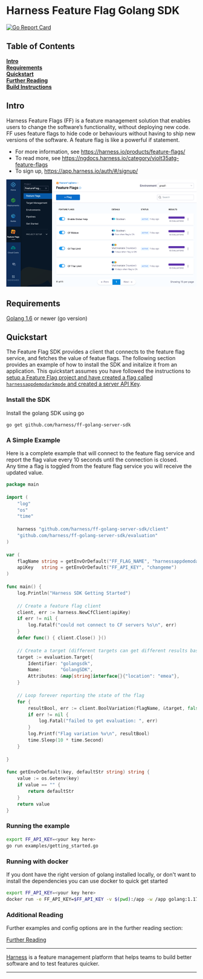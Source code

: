 Harness Feature Flag Golang SDK
========================

[![Go Report Card](https://goreportcard.com/badge/github.com/drone/ff-golang-server-sdk)](https://goreportcard.com/report/github.com/drone/ff-golang-server-sdk)

## Table of Contents
**[Intro](#Intro)**<br>
**[Requirements](#Requirements)**<br>
**[Quickstart](#Quickstart)**<br>
**[Further Reading](docs/further_reading.md)**<br>
**[Build Instructions](docs/build.md)**<br>


## Intro

Harness Feature Flags (FF) is a feature management solution that enables users to change the software’s functionality, without deploying new code. FF uses feature flags to hide code or behaviours without having to ship new versions of the software. A feature flag is like a powerful if statement.
* For more information, see https://harness.io/products/feature-flags/
* To read more, see https://ngdocs.harness.io/category/vjolt35atg-feature-flags
* To sign up, https://app.harness.io/auth/#/signup/

![FeatureFlags](./docs/images/ff-gui.png)

## Requirements
[Golang 1.6](https://go.dev/doc/install) or newer (go version)<br>

## Quickstart
The Feature Flag SDK provides a client that connects to the feature flag service, and fetches the value
of featue flags.   The following section provides an example of how to install the SDK and initalize it from
an application.
This quickstart assumes you have followed the instructions to [setup a Feature Flag project and have created a flag called `harnessappdemodarkmode` and created a server API Key](https://ngdocs.harness.io/article/1j7pdkqh7j-create-a-feature-flag#step_1_create_a_project).

### Install the SDK
Install the golang SDK using go
```golang
go get github.com/harness/ff-golang-server-sdk
```

### A Simple Example
Here is a complete example that will connect to the feature flag service and report the flag value every 10 seconds until the connection is closed.  
Any time a flag is toggled from the feature flag service you will receive the updated value.


```go
package main

import (
	"log"
	"os"
	"time"

	harness "github.com/harness/ff-golang-server-sdk/client"
	"github.com/harness/ff-golang-server-sdk/evaluation"
)

var (
	flagName string = getEnvOrDefault("FF_FLAG_NAME", "harnessappdemodarkmode")
	apiKey   string = getEnvOrDefault("FF_API_KEY", "changeme")
)

func main() {
	log.Println("Harness SDK Getting Started")

	// Create a feature flag client
	client, err := harness.NewCfClient(apiKey)
	if err != nil {
		log.Fatalf("could not connect to CF servers %s\n", err)
	}
	defer func() { client.Close() }()

	// Create a target (different targets can get different results based on rules)
	target := evaluation.Target{
		Identifier: "golangsdk",
		Name:       "GolangSDK",
		Attributes: &map[string]interface{}{"location": "emea"},
	}

	// Loop forever reporting the state of the flag
	for {
		resultBool, err := client.BoolVariation(flagName, &target, false)
		if err != nil {
			log.Fatal("failed to get evaluation: ", err)
		}
		log.Printf("Flag variation %v\n", resultBool)
		time.Sleep(10 * time.Second)
	}

}

func getEnvOrDefault(key, defaultStr string) string {
	value := os.Getenv(key)
	if value == "" {
		return defaultStr
	}
	return value
}
```

### Running the example

```bash
export FF_API_KEY=<your key here>
go run examples/getting_started.go
```

### Running with docker
If you dont have the right version of golang installed locally, or don't want to install the dependencies you can
use docker to quick get started

```bash 
export FF_API_KEY=<your key here>
docker run -e FF_API_KEY=$FF_API_KEY -v $(pwd):/app -w /app golang:1.17 go run examples/getting_started.go
```

### Additional Reading

Further examples and config options are in the further reading section:

[Further Reading](docs/further_reading.md)


-------------------------
[Harness](https://www.harness.io/) is a feature management platform that helps teams to build better software and to
test features quicker.

-------------------------
